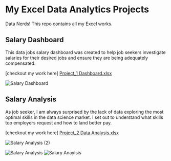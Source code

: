 # My Excel Data Analytics Projects

Data Nerds! This repo contains all my Excel works.

## Salary Dashboard
This data jobs salary dashboard was created to help job seekers investigate salaries for their desired jobs and ensure they are being adequately compensated. 

[checkout my work here] [Project_1 Dashboard.xlsx](https://github.com/user-attachments/files/20944381/Project_1.Dashboard.xlsx)

![Salary Dashboard](https://github.com/user-attachments/assets/dc8facaf-24f3-41c1-8985-5c5baa9e9a72)

## Salary Analysis
As job seeker, I am always surprised by the lack of data exploring the most optimal skills in the data science market. I set out to understand what skills top employers request and how to land better pay.

[checkout my work here] [Project_2 Data Analysis.xlsx](https://github.com/user-attachments/files/20944436/Project_2.Analysis.xlsx)

![Salary Analysis (2)](https://github.com/user-attachments/assets/fda6b9e5-8ba7-45ff-bfb1-fe522aabff39)

![Salary Analysis](https://github.com/user-attachments/assets/49dcc49b-42c2-45f3-900c-5d4c9dbdaa12)
![Salary Anaylsis](https://github.com/user-attachments/assets/7318c105-37be-4857-b268-cdbf98ec6c6e)
